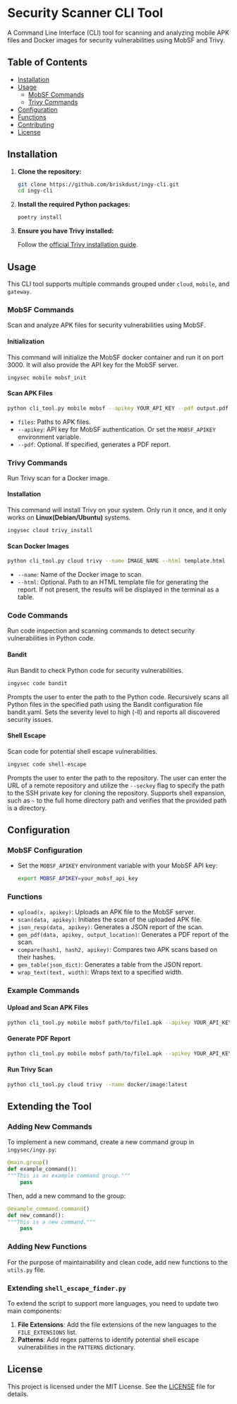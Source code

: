# Security Scanner CLI Tool

A Command Line Interface (CLI) tool for scanning and analyzing mobile APK files and Docker images for security vulnerabilities using MobSF and Trivy.

## Table of Contents

- [Installation](#installation)
- [Usage](#usage)
  - [MobSF Commands](#mobsf-commands)
  - [Trivy Commands](#trivy-commands)
- [Configuration](#configuration)
- [Functions](#functions)
- [Contributing](#contributing)
- [License](#license)

## Installation

1. **Clone the repository:**

    ```sh
    git clone https://github.com/briskdust/ingy-cli.git
    cd ingy-cli
    ```

2. **Install the required Python packages:**

    ```sh
    poetry install
    ```

3. **Ensure you have Trivy installed:** 

    Follow the [official Trivy installation guide](https://github.com/aquasecurity/trivy#installation).

## Usage

This CLI tool supports multiple commands grouped under `cloud`, `mobile`, and `gateway`.

### MobSF Commands

Scan and analyze APK files for security vulnerabilities using MobSF.

#### Initialization
This command will initialize the MobSF docker container and run it on port 3000. It will also provide the API key for the MobSF server.
```shell
ingysec mobile mobsf_init
```

#### Scan APK Files

```sh
python cli_tool.py mobile mobsf --apikey YOUR_API_KEY --pdf output.pdf path/to/file1.apk path/to/file2.apk
```

- `files`: Paths to APK files.
- `--apikey`: API key for MobSF authentication. Or set the `MOBSF_APIKEY` environment variable.
- `--pdf`: Optional. If specified, generates a PDF report.

### Trivy Commands

Run Trivy scan for a Docker image.

#### Installation
This command will install Trivy on your system. Only run it once, and it only works on **Linux(Debian/Ubuntu)** systems.
```shell
ingysec cloud trivy_install
```

#### Scan Docker Images

```sh
python cli_tool.py cloud trivy --name IMAGE_NAME --html template.html
```

- `--name`: Name of the Docker image to scan.
- `--html`: Optional. Path to an HTML template file for generating the report. If not present, the results will be
    displayed in the terminal as a table.

### Code Commands
Run code inspection and scanning commands to detect security vulnerabilities in Python code.

#### Bandit
Run Bandit to check Python code for security vulnerabilities.

```sh
ingysec code bandit
```
Prompts the user to enter the path to the Python code.
Recursively scans all Python files in the specified path using the Bandit configuration file bandit.yaml.
Sets the severity level to high (-ll) and reports all discovered security issues.

#### Shell Escape
Scan code for potential shell escape vulnerabilities.

```sh
ingysec code shell-escape
```
Prompts the user to enter the path to the repository. The user can enter the URL of a remote repository and utilize the
`--seckey` flag to specify the path to the SSH private key for cloning the repository. Supports shell expansion, such as `~` to the full home directory path and verifies that the provided path is a directory.
## Configuration

### MobSF Configuration

- Set the `MOBSF_APIKEY` environment variable with your MobSF API key:

    ```sh
    export MOBSF_APIKEY=your_mobsf_api_key
    ```

### Functions

- `upload(x, apikey)`: Uploads an APK file to the MobSF server.
- `scan(data, apikey)`: Initiates the scan of the uploaded APK file.
- `json_resp(data, apikey)`: Generates a JSON report of the scan.
- `gen_pdf(data, apikey, output_location)`: Generates a PDF report of the scan.
- `compare(hash1, hash2, apikey)`: Compares two APK scans based on their hashes.
- `gen_table(json_dict)`: Generates a table from the JSON report.
- `wrap_text(text, width)`: Wraps text to a specified width.

### Example Commands

#### Upload and Scan APK Files

```sh
python cli_tool.py mobile mobsf path/to/file1.apk --apikey YOUR_API_KEY
```

#### Generate PDF Report

```sh
python cli_tool.py mobile mobsf path/to/file1.apk --apikey YOUR_API_KEY --pdf output.pdf
```

#### Run Trivy Scan

```sh
python cli_tool.py cloud trivy --name docker/image:latest
```

## Extending the Tool

### Adding New Commands
To implement a new command, create a new command group in `ingysec/ingy.py`:
```python
@main.group()
def example_command():
"""This is an example command group."""
    pass
```

Then, add a new command to the group:
```python
@example_command.command()
def new_command():
"""This is a new command."""
    pass
```

### Adding New Functions
For the purpose of maintainability and clean code, add new functions to the `utils.py` file.

### Extending `shell_escape_finder.py`
To extend the script to support more languages, you need to update two main components:

1. **File Extensions**: Add the file extensions of the new languages to the `FILE_EXTENSIONS` list.
2. **Patterns**: Add regex patterns to identify potential shell escape vulnerabilities in the `PATTERNS` dictionary.

## License

This project is licensed under the MIT License. See the [LICENSE](LICENSE) file for details.
